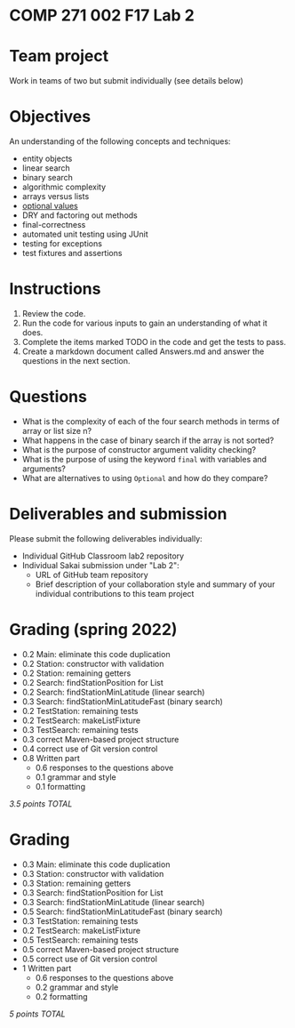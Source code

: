 # COMP 271 002 F17 Lab 2

# Team project

Work in teams of two but submit individually (see details below)

# Objectives

An understanding of the following concepts and techniques:

- entity objects
- linear search
- binary search
- algorithmic complexity
- arrays versus lists
- [optional values](https://docs.oracle.com/javase/8/docs/api/java/util/Optional.html)
- DRY and factoring out methods
- final-correctness
- automated unit testing using JUnit
- testing for exceptions
- test fixtures and assertions

# Instructions

1. Review the code.
2. Run the code for various inputs to gain an understanding of what it does.
3. Complete the items marked TODO in the code and get the tests to pass.
4. Create a markdown document called Answers.md and answer the questions in the next section.

# Questions

- What is the complexity of each of the four search methods in terms of array or list size n?
- What happens in the case of binary search if the array is not sorted?
- What is the purpose of constructor argument validity checking?
- What is the purpose of using the keyword `final` with variables and arguments?
- What are alternatives to using `Optional` and how do they compare?

# Deliverables and submission

Please submit the following deliverables individually:

- Individual GitHub Classroom lab2 repository 
- Individual Sakai submission under "Lab 2":
  - URL of GitHub team repository
  - Brief description of your collaboration style and summary of your 
    individual contributions to this team project

# Grading (spring 2022)

- 0.2 Main: eliminate this code duplication
- 0.2 Station: constructor with validation
- 0.2 Station: remaining getters
- 0.2 Search: findStationPosition for List
- 0.2 Search: findStationMinLatitude (linear search)
- 0.3 Search: findStationMinLatitudeFast (binary search)
- 0.2 TestStation: remaining tests
- 0.2 TestSearch: makeListFixture
- 0.3 TestSearch: remaining tests
- 0.3 correct Maven-based project structure
- 0.4 correct use of Git version control
- 0.8 Written part
  - 0.6 responses to the questions above
  - 0.1 grammar and style
  - 0.1 formatting

*3.5 points TOTAL*

# Grading

- 0.3 Main: eliminate this code duplication
- 0.3 Station: constructor with validation
- 0.3 Station: remaining getters
- 0.3 Search: findStationPosition for List
- 0.3 Search: findStationMinLatitude (linear search)
- 0.5 Search: findStationMinLatitudeFast (binary search)
- 0.3 TestStation: remaining tests
- 0.2 TestSearch: makeListFixture
- 0.5 TestSearch: remaining tests
- 0.5 correct Maven-based project structure
- 0.5 correct use of Git version control
- 1 Written part
  - 0.6 responses to the questions above
  - 0.2 grammar and style
  - 0.2 formatting

*5 points TOTAL*